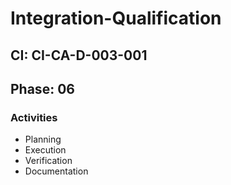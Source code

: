 # Integration-Qualification

## CI: CI-CA-D-003-001
## Phase: 06

### Activities
- Planning
- Execution
- Verification
- Documentation
